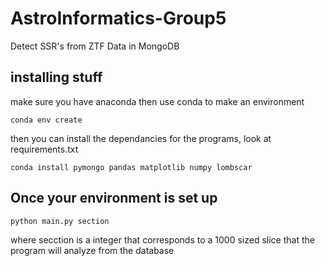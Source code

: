 # AstroInformatics-Group5
Detect SSR's from ZTF Data in MongoDB

## installing stuff
make sure you have anaconda then use conda to make an environment
```
conda env create
```

then you can install the dependancies for the programs, look at requirements.txt
```
conda install pymongo pandas matplotlib numpy lombscar
```

## Once your environment is set up
```
python main.py section
```
where secction is a integer that corresponds to a 1000 sized slice that the program will analyze from the database